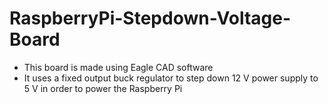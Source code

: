 # RaspberryPi-Stepdown-Voltage-Board
* This board is made using Eagle CAD software
* It uses a fixed output buck regulator to step down 12 V power supply to 5 V in order to power the Raspberry Pi 
